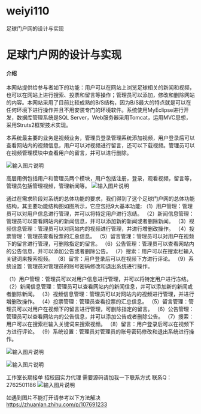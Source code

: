 # weiyi110
足球门户网的设计与实现

# 足球门户网的设计与实现

#### 介绍
本网站提供给参与者如下的功能：用户可以在网站上浏览足球相关的新闻和视频，也可以在网站上进行搜索、投票和留言等操作；管理员可以添加，修改和删除网站的内容。本网站采用了目前比较成熟的B/S结构，因为B/S最大的特点就是可以在任何环境下进行操作并且不用安装专门的环境软件。系统使用MyEclipse进行开发，数据库管理系统是SQL Server，Web服务器采用Tomcat，运用MVC思想，采用Struts2框架技术实现。

本系统最主要的业务是视频业务，管理员登录管理系统添加视频，用户登录后可以查看网站内的视频信息，用户可以对视频进行留言，还可以下载视频。管理员可以在视频管理模块中查看用户的留言，并可以进行删除。

![输入图片说明](https://images.gitee.com/uploads/images/2020/1204/230547_9f0722c3_4865385.png "屏幕截图.png")

高层用例包括用户和管理员两个模块，用户包括注册，登录，观看视频，留言等，管理员包括管理视频，管理新闻等。
![输入图片说明](https://images.gitee.com/uploads/images/2020/1204/230557_09c9ee38_4865385.png "屏幕截图.png")

通过在需求阶段对系统的总体功能的要求，我们得到了这个足球门户网的总体功能结构，其主要功能结构图如图所示，它应包括9大基本功能:
（1）用户管理：管理员可以对用户信息进行管理，并可以将特定用户进行冻结。
（2）新闻信息管理：管理员可以查看网站内的新闻信息，并可以添加新的新闻或者删除新闻。
（3）视频信息管理：管理员可以对网站内的视频进行管理，并进行增删改操作。
（4）投票管理：管理员查看投票的汇总信息。
（5）留言管理：管理员可以对用户在视频下的留言进行管理，可删除指定的留言。
（6）公告管理：管理员可以查看网站内的公告信息，并可以添加公告或者删除公告。
（7）搜索：用户可以在搜索栏输入关键词来搜索视频。
（8）留言：用户登录后可以在视频下方进行评论。
（9）系统设置：管理员对管理员的账号密码修改和退出系统进行操作。

（1）用户管理：管理员可以对用户信息进行管理，并可以将特定用户进行冻结。
（2）新闻信息管理：管理员可以查看网站内的新闻信息，并可以添加新的新闻或者删除新闻。
（3）视频信息管理：管理员可以对网站内的视频进行管理，并进行增删改操作。
（4）投票管理：管理员查看投票的汇总信息。
（5）留言管理：管理员可以对用户在视频下的留言进行管理，可删除指定的留言。
（6）公告管理：管理员可以查看网站内的公告信息，并可以添加公告或者删除公告。
（7）搜索：用户可以在搜索栏输入关键词来搜索视频。
（8）留言：用户登录后可以在视频下方进行评论。
（9）系统设置：管理员对管理员的账号密码修改和退出系统进行操作。

![输入图片说明](https://images.gitee.com/uploads/images/2020/1205/012319_cfc8b244_4865385.png "屏幕截图.png")

![输入图片说明](https://images.gitee.com/uploads/images/2020/1205/012426_4fb98450_4865385.png "屏幕截图.png")



工作室长期接单 招校园实力代理
需要源码请加我一下联系方式
联系Q：2762501186
![输入图片说明](https://images.gitee.com/uploads/images/2020/1119/003728_cd598bb9_4865385.jpeg "微信.jpg")

如遇到图片不能打开请参考以下方法解决
https://zhuanlan.zhihu.com/p/107691233
